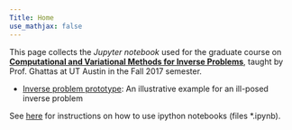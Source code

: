 ```yaml
---
Title: Home
use_mathjax: false
---
```


This page collects the *Jupyter notebook* used for the graduate course on [**Computational and Variational Methods for Inverse Problems**](https://piazza.com/utexas/fall2017/geo391cse397me397ori397/home), taught by Prof. Ghattas at UT Austin in the Fall 2017 semester.

- [Inverse problem prototype](01_InverseProblemPrototype/inverseProblemPrototype.html): An illustrative example for an ill-posed inverse problem

See [here](https://jupyter.readthedocs.io/en/latest/running.html#running) for instructions on how to use ipython notebooks (files *.ipynb). 
